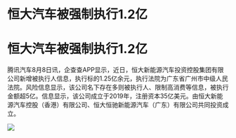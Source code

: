 # 恒大汽车被强制执行1.2亿

# 恒大汽车被强制执行1.2亿

腾讯汽车8月8日讯，企查查APP显示，近日，恒大新能源汽车投资控股集团有限公司新增被执行人信息，执行标的1.25亿余元，执行法院为广东省广州市中级人民法院。风险信息显示，该公司名下存在多则被执行人、限制高消费等信息，被执行金额超5亿。信息显示，该公司成立于2019年，注册资本35亿美元。由恒大新能源汽车控股（香港）有限公司、恒大恒驰新能源汽车（广东）有限公司共同投资成立。

![](https://inews.gtimg.com/news_bt/OPmfaZc0PUoW7LeaS31BGi6XVIowRl8Fu8Mw_z7Kfm2T4AA/1000)

